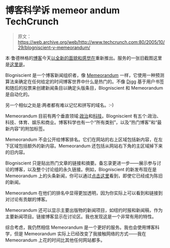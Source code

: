 # 博客科学诉 memeor andum TechCrunch

> 原文：<https://web.archive.org/web/http://www.techcrunch.com:80/2005/10/29/blogniscient-v-memeorandum/>

本·鲁德林格的[博客](https://web.archive.org/web/20221129082213/http://www.blogniscient.com/)今天[以全新的面貌和感觉在](https://web.archive.org/web/20221129082213/http://www.technosight.com/blog/the-new-face-of-blogniscient/)重新推出。服务的一张旧截图这里是[这里是](https://web.archive.org/web/20221129082213/http://www.technosight.com/images/blogniscient.jpg)。

Blogniscient 是一个博客新闻组织者，像 [Memeorandum](https://web.archive.org/web/20221129082213/http://tech.memeorandum.com/) 一样，它使用一种预测算法来确定在任何给定的时间博客世界中什么是热门的。不像 [Digg](https://web.archive.org/web/20221129082213/http://www.digg.com/) 基于用户书签和随后的投票来创建新闻条目以确定头版条目，Blogniscient 和 Memeorandum 是自动化的。

另一个相似之处是:两者都有难以记忆和拼写的域名。:-)

Memeorandum 目前有两个垂直领域:[政治](https://web.archive.org/web/20221129082213/http://www.memeorandum.com/)和[科技](https://web.archive.org/web/20221129082213/http://tech.memeorandum.com/)。Blogniscient 有五个:政治、科技、体育、娱乐和商业。博客科学也有一个“所有类别”，以及“热门博客”和“最新内容”的附加标签。

Memeorandum 不会公开给博客排名。它们在网站的右上区域包括新内容，在左下区域包括额外的新内容。Memeorandum 还包括从网站右下角的主区域掉下来的旧内容。

 Blogniscient 只是贴出热门文章的链接和摘要。备忘录更进一步——展示参与讨论的博客，以及整个讨论组的永久链接。例如，Blogniscient 的新发布现在是 Memeorandum 上的头条新闻，你可以通过[点击这里](https://web.archive.org/web/20221129082213/http://tech.memeorandum.com/051029/p12#a051029p12)看到，即使它已经成为陈旧的新闻。

Memeorandum 在他们的排名中显得更加透明，因为你实际上可以看到和链接到对讨论有贡献的博客。

Memeorandum 还可以显示主要出版物的新闻项目，如纽约时报和新闻稿，作为主要新闻项目。链接博客显示在讨论区。我也发现这是一个非常有用的特性。

综合考虑，我仍然相信 Memeorandum 是一个更好的服务。我也会使用博客科学，但是 Memeorandum 实际上已经改变了我接触网络的方式——我在 Memeorandum 上花的时间比其他任何网站都多。